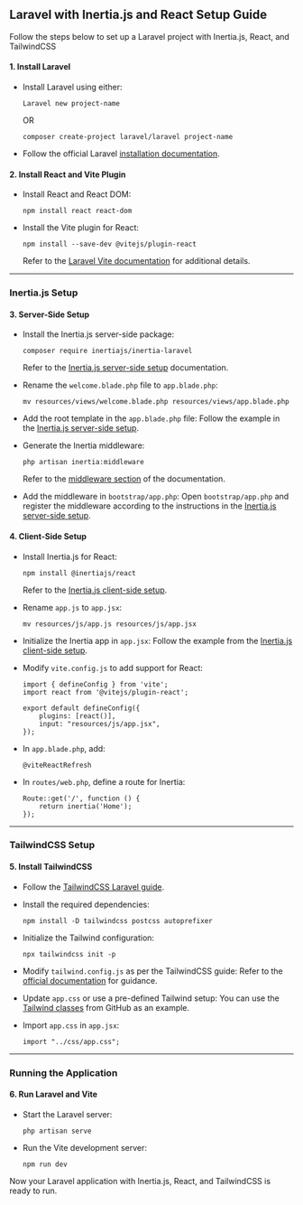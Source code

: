## Laravel with Inertia.js and React Setup Guide

Follow the steps below to set up a Laravel project with Inertia.js, React, and TailwindCSS

#### 1\. **Install Laravel**

-   Install Laravel using either:

    ```
    Laravel new project-name
    ```
    OR

     ```
    composer create-project laravel/laravel project-name
     ```

-   Follow the official Laravel [installation documentation](https://laravel.com/docs/11.x/installation).

#### 2\. **Install React and Vite Plugin**

-   Install React and React DOM:

    ```
    npm install react react-dom
    ```

-   Install the Vite plugin for React:

    ```
    npm install --save-dev @vitejs/plugin-react
    ```

    Refer to the [Laravel Vite documentation](https://laravel.com/docs/11.x/vite#react) for additional details.

* * * * *

### Inertia.js Setup

#### 3\. **Server-Side Setup**

-   Install the Inertia.js server-side package:

    ```
    composer require inertiajs/inertia-laravel
    ```

    Refer to the [Inertia.js server-side setup](https://inertiajs.com/server-side-setup) documentation.

-   Rename the `welcome.blade.php` file to `app.blade.php`:

    ```
    mv resources/views/welcome.blade.php resources/views/app.blade.php
    ```

-   Add the root template in the `app.blade.php` file: Follow the example in the [Inertia.js server-side setup](https://inertiajs.com/server-side-setup).

-   Generate the Inertia middleware:
    ```
    php artisan inertia:middleware
    ```

    Refer to the [middleware section](https://inertiajs.com/server-side-setup) of the documentation.

-   Add the middleware in `bootstrap/app.php`: Open `bootstrap/app.php` and register the middleware according to the instructions in the [Inertia.js server-side setup](https://inertiajs.com/server-side-setup).

#### 4\. **Client-Side Setup**

-   Install Inertia.js for React:

    ```
    npm install @inertiajs/react
    ```

    Refer to the [Inertia.js client-side setup](https://inertiajs.com/client-side-setup).

-   Rename `app.js` to `app.jsx`:
    ```
    mv resources/js/app.js resources/js/app.jsx
    ```

-   Initialize the Inertia app in `app.jsx`: Follow the example from the [Inertia.js client-side setup](https://inertiajs.com/client-side-setup).

-   Modify `vite.config.js` to add support for React:
    ```
    import { defineConfig } from 'vite';
    import react from '@vitejs/plugin-react';

    export default defineConfig({
        plugins: [react()],
        input: "resources/js/app.jsx",
    });
    ```

-   In `app.blade.php`, add:

    ```
    @viteReactRefresh
    ```

-   In `routes/web.php`, define a route for Inertia:

    ```
    Route::get('/', function () {
        return inertia('Home');
    });
    ```

* * * * *

### TailwindCSS Setup

#### 5\. **Install TailwindCSS**

-   Follow the [TailwindCSS Laravel guide](https://tailwindcss.com/docs/guides/laravel).

-   Install the required dependencies:
    ```
    npm install -D tailwindcss postcss autoprefixer
    ```

-   Initialize the Tailwind configuration:
    ```
    npx tailwindcss init -p
    ```

-   Modify `tailwind.config.js` as per the TailwindCSS guide: Refer to the [official documentation](https://tailwindcss.com/docs/guides/laravel) for guidance.

-   Update `app.css` or use a pre-defined Tailwind setup: You can use the [Tailwind classes](https://github.com/JonVadar/YouTube_videos/blob/main/tailwind_classes.css) from GitHub as an example.

-   Import `app.css` in `app.jsx`:

    ```
    import "../css/app.css";
    ```

* * * * *

### Running the Application

#### 6\. **Run Laravel and Vite**

-   Start the Laravel server:

    ```
    php artisan serve
    ```

-   Run the Vite development server:
    ```
    npm run dev
    ```

Now your Laravel application with Inertia.js, React, and TailwindCSS is ready to run.
